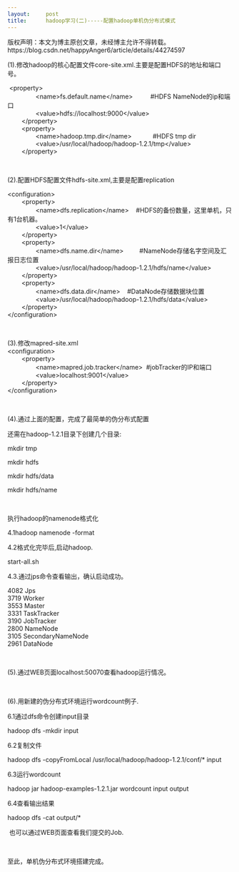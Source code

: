 ```yaml
---
layout:     post
title:      hadoop学习(二)-----配置hadoop单机伪分布式模式
---
```

<div id="article_content" class="article_content clearfix csdn-tracking-statistics" data-pid="blog" data-mod="popu_307" data-dsm="post">
								<div class="article-copyright">
					版权声明：本文为博主原创文章，未经博主允许不得转载。					https://blog.csdn.net/happyAnger6/article/details/44274597				</div>
								            <link rel="stylesheet" href="https://csdnimg.cn/release/phoenix/template/css/ck_htmledit_views-f76675cdea.css">
						<div class="htmledit_views" id="content_views">
                
<p>(1).修改hadoop的核心配置文件core-site.xml.主要是配置HDFS的地址和端口号。</p>
<p> &lt;property&gt;<br>
                &lt;name&gt;fs.default.name&lt;/name&gt;          #HDFS NameNode的ip和端口<br>
                &lt;value&gt;hdfs://localhost:9000&lt;/value&gt;<br>
        &lt;/property&gt;<br>
        &lt;property&gt;<br>
                &lt;name&gt;hadoop.tmp.dir&lt;/name&gt;            #HDFS tmp dir<br>
                &lt;value&gt;/usr/local/hadoop/hadoop-1.2.1/tmp&lt;/value&gt;<br>
        &lt;/property&gt;</p>
<p><br></p>
<p>(2).配置HDFS配置文件hdfs-site.xml,主要是配置replication</p>
<p>&lt;configuration&gt;<br>
        &lt;property&gt;<br>
                &lt;name&gt;dfs.replication&lt;/name&gt;    #HDFS的备份数量，这里单机，只有1台机器。<br>
                &lt;value&gt;1&lt;/value&gt;<br>
        &lt;/property&gt;<br>
        &lt;property&gt;  <br>
                &lt;name&gt;dfs.name.dir&lt;/name&gt;         #NameNode存储名字空间及汇报日志位置<br>
                &lt;value&gt;/usr/local/hadoop/hadoop-1.2.1/hdfs/name&lt;/value&gt;<br>
        &lt;/property&gt;<br>
        &lt;property&gt;<br>
                &lt;name&gt;dfs.data.dir&lt;/name&gt;    #DataNode存储数据块位置<br>
                &lt;value&gt;/usr/local/hadoop/hadoop-1.2.1/hdfs/data&lt;/value&gt;<br>
        &lt;/property&gt;<br>
&lt;/configuration&gt;</p>
<p><br></p>
<p>(3).修改mapred-site.xml<br>
&lt;configuration&gt;<br>
        &lt;property&gt;<br>
                &lt;name&gt;mapred.job.tracker&lt;/name&gt;  #jobTracker的IP和端口<br>
                &lt;value&gt;localhost:9001&lt;/value&gt;<br>
        &lt;/property&gt;<br>
&lt;/configuration&gt;</p>
<p><br></p>
<p>(4).通过上面的配置，完成了最简单的伪分布式配置</p>
<p>还需在hadoop-1.2.1目录下创建几个目录:</p>
<p>mkdir tmp</p>
<p>mkdir hdfs</p>
<p>mkdir hdfs/data</p>
<p>mkdir hdfs/name<br></p>
<p><br></p>
<p>执行hadoop的namenode格式化</p>
<p>4.1hadoop namenode -format</p>
<p>4.2格式化完毕后,启动hadoop.</p>
<p>start-all.sh</p>
<p>4.3.通过jps命令查看输出，确认启动成功。</p>
<p>4082 Jps<br>
3719 Worker<br>
3553 Master<br>
3331 TaskTracker<br>
3190 JobTracker<br>
2800 NameNode<br>
3105 SecondaryNameNode<br>
2961 DataNode<br></p>
<p><br></p>
<p>(5).通过WEB页面localhost:50070查看hadoop运行情况。</p>
<p><br></p>
<p>(6).用新建的伪分布式环境运行wordcount例子.</p>
<p>6.1通过dfs命令创建input目录</p>
<p>hadoop dfs -mkdir input</p>
<p>6.2复制文件</p>
<p>hadoop dfs -copyFromLocal /usr/local/hadoop/hadoop-1.2.1/conf/* input</p>
<p>6.3运行wordcount</p>
<p>hadoop jar hadoop-examples-1.2.1.jar wordcount input output</p>
<p>6.4查看输出结果</p>
<p>hadoop dfs -cat output/*</p>
<p> 也可以通过WEB页面查看我们提交的Job.</p>
<p><br></p>
<p>至此，单机伪分布式环境搭建完成。<br></p>
<p><br></p>
<p><br><br><br></p>
            </div>
                </div>